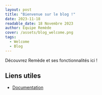 ```yaml
---
layout: post
title: "Bienvenue sur le blog !"
date: 2023-11-18
readable_date: 18 Novembre 2023
author: Équipe Remède
cover: /assets/blog_welcome.png
tags: 
  - Welcome
  - Blog
---
```


Découvrez Remède et ses fonctionnalités ici !

## Liens utiles

- [Documentation](https://docs.remede.camarm.fr)
